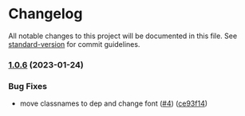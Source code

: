 # Changelog

All notable changes to this project will be documented in this file. See [standard-version](https://github.com/conventional-changelog/standard-version) for commit guidelines.

### [1.0.6](https://github.com/samudrajovanka/react-modern-modal/compare/v1.0.4...v1.0.6) (2023-01-24)


### Bug Fixes

* move classnames to dep and change font ([#4](https://github.com/samudrajovanka/react-modern-modal/issues/4)) ([ce93f14](https://github.com/samudrajovanka/react-modern-modal/commit/ce93f14dc6714d52f5b7fcdcc45fed2c05dadb04))
